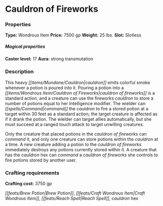 ﻿---
Title: "Cauldron of Fireworks"
Type: "Wondrous Item"
Price: "7500 gp"
Weight: "25 lbs."
Slot: "Slotless"
Caster level: "17"
Aura: "strong transmutation"
Description: |
  "This heavy cauldron emits colorful smoke whenever a potion is poured into it. Pouring a potion into a _cauldron of fireworks_ is a standard action, and a creature can use the fireworks cauldron to store a number of potions equal to her Intelligence modifier. The wielder can command the cauldron to fire a stored potion at a target within 30 feet as a standard action; the target creature is affected as if it drank the potion. The wielder can target allies automatically, but she must succeed at a ranged touch attack to target unwilling creatures.
  Only the creature that placed potions in the _cauldron of fireworks_ can command it, and only one creature can store potions within the cauldron at a time. A new creature adding a potion to the _cauldron of fireworks_ immediately destroys any potions currently stored within it. A creature that has the cauldron hex can command a _cauldron of fireworks_ she controls to fire potions stored by another user."
Crafting cost: "3750 gp"
Sources: "['Blood of the Coven']"
---

# Cauldron of Fireworks

### Properties

**Type:** Wondrous Item **Price:** 7500 gp **Weight:** 25 lbs. **Slot:** Slotless

##### Magical properties

**Caster level:** 17 **Aura:** strong transmutation

### Description

This heavy _[[items/Mundane/Cauldron|cauldron]]_ emits colorful smoke whenever a potion is poured into it. Pouring a potion into a _[[items/Wondrous Item/Cauldron of Fireworks|cauldron of fireworks]]_ is a standard action, and a creature can use the fireworks _cauldron_ to store a number of potions equal to her Intelligence modifier. The wielder can _[[spells/Command|command]]_ the _cauldron_ to fire a stored potion at a target within 30 feet as a standard action; the target creature is affected as if it drank the potion. The wielder can target allies automatically, but she must succeed at a ranged touch attack to target unwilling creatures.

Only the creature that placed potions in the _cauldron of fireworks_ can _command_ it, and only one creature can store potions within the _cauldron_ at a time. A new creature adding a potion to the _cauldron of fireworks_ immediately destroys any potions currently stored within it. A creature that has the _cauldron_ hex can _command_ a _cauldron of fireworks_ she controls to fire potions stored by another user.

### Crafting requirements

**Crafting cost:** 3750 gp

_[[feats/Brew Potion|Brew Potion]]_, _[[feats/Craft Wondrous Item|Craft Wondrous Item]]_, _[[feats/Reach Spell|Reach Spell]]_, _cauldron_ hex

